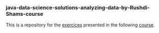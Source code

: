 ### java-data-science-solutions-analyzing-data-by-Rushdi-Shams-course

This is a repository for the [exercices](https://www.packtpub.com//books/content/support/30009?login=1) presented in the following [course](https://www.safaribooksonline.com/library/view/java-data-science/9781788398992).
